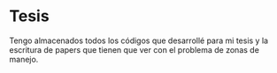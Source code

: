 # Tesis
Tengo almacenados todos los códigos que desarrollé para mi tesis y la escritura de papers que tienen que ver con el problema de zonas de manejo.
